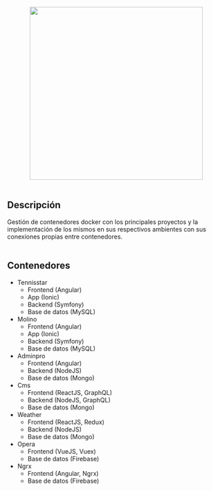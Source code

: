 <div align="center">
 <br>
 <img src="https://1000marcas.net/wp-content/uploads/2020/02/Docker-Logo.png" width="400">
 <br><br>
 </div>

## Descripción
Gestión de contenedores docker con los principales proyectos y la implementación de los mismos en sus respectivos ambientes con sus conexiones propias entre contenedores.
<br><br>

## Contenedores

* Tennisstar
  * Frontend (Angular)
  * App (Ionic)
  * Backend (Symfony)
  * Base de datos (MySQL)
* Molino
  * Frontend (Angular)
  * App (Ionic)
  * Backend (Symfony)
  * Base de datos (MySQL)
* Adminpro
  * Frontend (Angular)
  * Backend (NodeJS)
  * Base de datos (Mongo)
* Cms
  * Frontend (ReactJS, GraphQL)
  * Backend (NodeJS, GraphQL)
  * Base de datos (Mongo)
* Weather
  * Frontend (ReactJS, Redux)
  * Backend (NodeJS)
  * Base de datos (Mongo)
* Opera
  * Frontend (VueJS, Vuex)
  * Base de datos (Firebase)
* Ngrx
  * Frontend (Angular, Ngrx)
  * Base de datos (Firebase)
